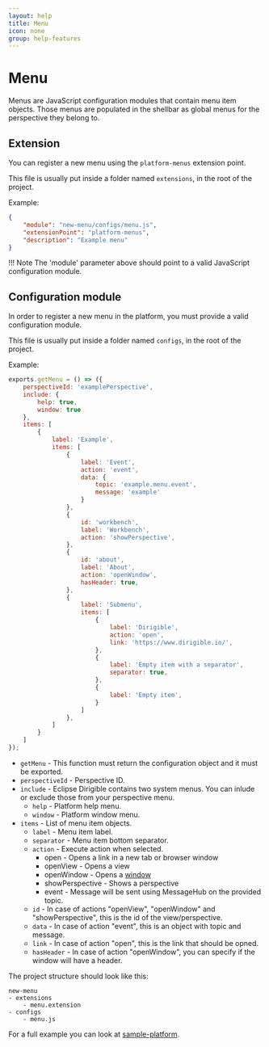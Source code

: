 ```yaml
---
layout: help
title: Menu
icon: none
group: help-features
---
```


Menu
===

Menus are JavaScript configuration modules that contain menu item objects. Those menus are populated in the shellbar as global menus for the perspective they belong to.

Extension
---

You can register a new menu using the `platform-menus` extension point.

This file is usually put inside a folder named `extensions`, in the root of the project.

Example:

```json
{
    "module": "new-menu/configs/menu.js",
    "extensionPoint": "platform-menus",
    "description": "Example menu"
}
```

!!! Note
	The 'module' parameter above should point to a valid JavaScript configuration module.

Configuration module
---

In order to register a new menu in the platform, you must provide a valid configuration module.

This file is usually put inside a folder named `configs`, in the root of the project.

Example:

```javascript
exports.getMenu = () => ({
	perspectiveId: 'examplePerspective',
	include: {
		help: true,
		window: true
	},
	items: [
		{
			label: 'Example',
			items: [
				{
					label: 'Event',
					action: 'event',
                    data: {
                        topic: 'example.menu.event',
                        message: 'example'
                    }
				},
				{
                    id: 'workbench',
					label: 'Workbench',
					action: 'showPerspective',
				},
                {
					id: 'about',
                    label: 'About',
					action: 'openWindow',
                    hasHeader: true,
				},
                {
					label: 'Submenu',
					items: [
						{
							label: 'Dirigible',
							action: 'open',
                            link: 'https://www.dirigible.io/',
						},
						{
							label: 'Empty item with a separator',
							separator: true,
						},
                        {
                            label: 'Empty item',
                        }
					]
				},
			]
		}
	]
});
```

* `getMenu` - This function must return the configuration object and it must be exported.
* `perspectiveId` - Perspective ID.
* `include` - Eclipse Dirigible contains two system menus. You can inlude or exclude those from your perspective menu.
    * `help` - Platform help menu.
    * `window` - Platform window menu.
* `items` - List of menu item objects.
    * `label` - Menu item label.
    * `separator` - Menu item bottom separator.
    * `action` - Execute action when selected.
        * open - Opens a link in a new tab or browser window
        * openView - Opens a view
        * openWindow - Opens a [window](../window)
        * showPerspective - Shows a perspective
        * event - Message will be sent using MessageHub on the provided topic.
    * `id` - In case of actions "openView", "openWindow" and "showPerspective", this is the id of the view/perspective.
    * `data` - In case of action "event", this is an object with topic and message.
    * `link` - In case of action "open", this is the link that should be opned.
    * `hasHeader` - In case of action "openWindow", you can specify if the window will have a header.

The project structure should look like this:

```
new-menu
- extensions
    - menu.extension
- configs
    - menu.js
```

For a full example you can look at [sample-platform](https://github.com/dirigiblelabs/sample-platform).